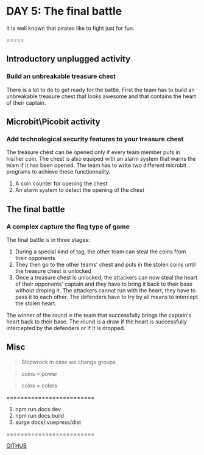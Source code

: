 # DAY 5: The final battle

It is well known that pirates like to fight just for fun.

=====
## Introductory unplugged activity

### Build an unbreakable treasure chest

There is a lot to do to get ready for the battle. First the team has to build an unbreakable treasure chest that looks awesome and that contains the heart of their captain.

## Microbit\Picobit activity

### Add technological security features to your treasure chest

The treasure chest can be opened only if every team member puts in his/her coin. The chest is also equiped with an alarm system that warns the team if it has been opened. The team has to write two different microbit programs to achieve these functionnality.

1. A coin counter for opening the chest
2. An alarm system to detect the opening of the chest

## The final battle

### A complex capture the flag type of game

The final battle is in three stages:

1. During a special kind of tag, the other team can steal the coins from their opponents
2. They then go to the other teams' chest and puts in the stolen coins until the treasure chest is unlocked
3. Once a treasure chest is unlocked, the attackers can now steal the heart of their opponents' captain and they have to bring it back to their base without droping it. The attackers cannot run with the heart, they have to pass it to each other. The defenders have to try by all means to intercept the stolen heart. 

The winner of the round is the team that successfully brings the captain's heart back to their base. The round is a draw if the heart is successfully intercepted by the defenders or if it is dropped. 

## Misc

> Shipwreck in case we change groups

> coins = power

> coins =  colors

=========================
1. npm run docs:dev
2. npm run docs:build
3. surge docs/.vuepress/dist

=========================

[GITHUB](https://github.com/bernatferragut/VuePress-Projects)